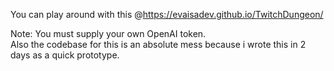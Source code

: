 You can play around with this @https://evaisadev.github.io/TwitchDungeon/

Note: You must supply your own OpenAI token.  
Also the codebase for this is an absolute mess because i wrote this in 2 days as a quick prototype.  
